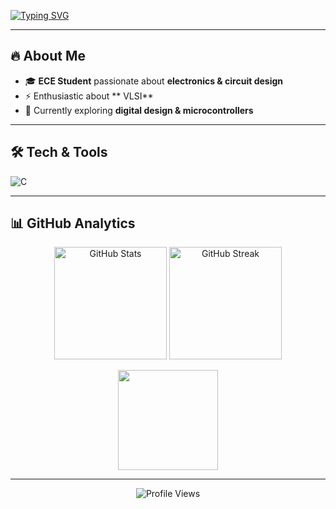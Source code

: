 <!-- Typing Animation -->
[![Typing SVG](https://readme-typing-svg.herokuapp.com?font=Fira+Code&pause=1000&color=00F700&center=true&vCenter=true&width=600&lines=Hi+there!+I'm+Nikil+👋;ECE+Student+💡;Passionate+about+Electronics+⚡;IoT+%7C+VLSI+%7C+Embedded+Systems+💻)](https://git.io/typing-svg)

---

## 🔥 About Me  
- 🎓 **ECE Student** passionate about **electronics & circuit design**  
- ⚡ Enthusiastic about ** VLSI**  
- 🌱 Currently exploring **digital design & microcontrollers**  


---

## 🛠️ Tech & Tools  

![C](https://img.shields.io/badge/-C-00599C?style=for-the-badge&logo=c&logoColor=white)

---

## 📊 GitHub Analytics  

<p align="center">
  <img src="https://github-readme-stats.vercel.app/api?username=woodban&show_icons=true&theme=tokyonight" alt="GitHub Stats" height="180"/>
  <img src="https://github-readme-streak-stats.herokuapp.com?user=woodban&theme=tokyonight&hide_border=false" alt="GitHub Streak" height="180"/>
</p>

<p align="center">
  <img src="https://github-readme-stats.vercel.app/api/top-langs/?username=woodban&layout=compact&theme=tokyonight" height="160"/>
</p>

---

<p align="center">  
  <img src="https://komarev.com/ghpvc/?username=woodban&label=Profile+Views&color=green&style=flat-square" alt="Profile Views"/>  
</p>

